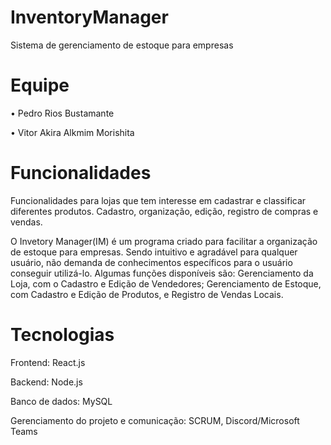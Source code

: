 # InventoryManager
Sistema de gerenciamento de estoque para empresas

# Equipe

• Pedro Rios Bustamante

• Vitor Akira Alkmim Morishita

# Funcionalidades

Funcionalidades para lojas que tem interesse em cadastrar e classificar diferentes produtos. Cadastro, organização, edição, registro de compras e vendas.

O Invetory Manager(IM) é um programa criado para facilitar a organização de estoque para empresas. Sendo intuitivo e agradável para qualquer usuário, não demanda de conhecimentos específicos para o usuário conseguir utilizá-lo. Algumas funções disponíveis são: Gerenciamento da Loja, com o Cadastro e Edição de Vendedores; Gerenciamento de Estoque, com Cadastro e Edição de Produtos, e Registro de Vendas Locais.

# Tecnologias

Frontend: React.js

Backend: Node.js

Banco de dados: MySQL

Gerenciamento do projeto e comunicação: SCRUM, Discord/Microsoft Teams
